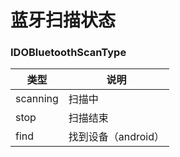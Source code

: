 # 蓝牙扫描状态

### IDOBluetoothScanType

| 类型     | 说明                |
| -------- | ------------------- |
| scanning | 扫描中              |
| stop     | 扫描结束            |
| find     | 找到设备（android） |

